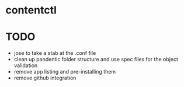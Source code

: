 # contentctl

# TODO
* jose to take a stab at the .conf file
* clean up pandentic folder structure and use spec files for the object validation
* remove app listing and pre-installing them
* remove github integration

